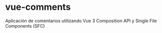 # vue-comments
Aplicación de comentarios utilizando Vue 3 Composition API y Single File Components (SFC)
